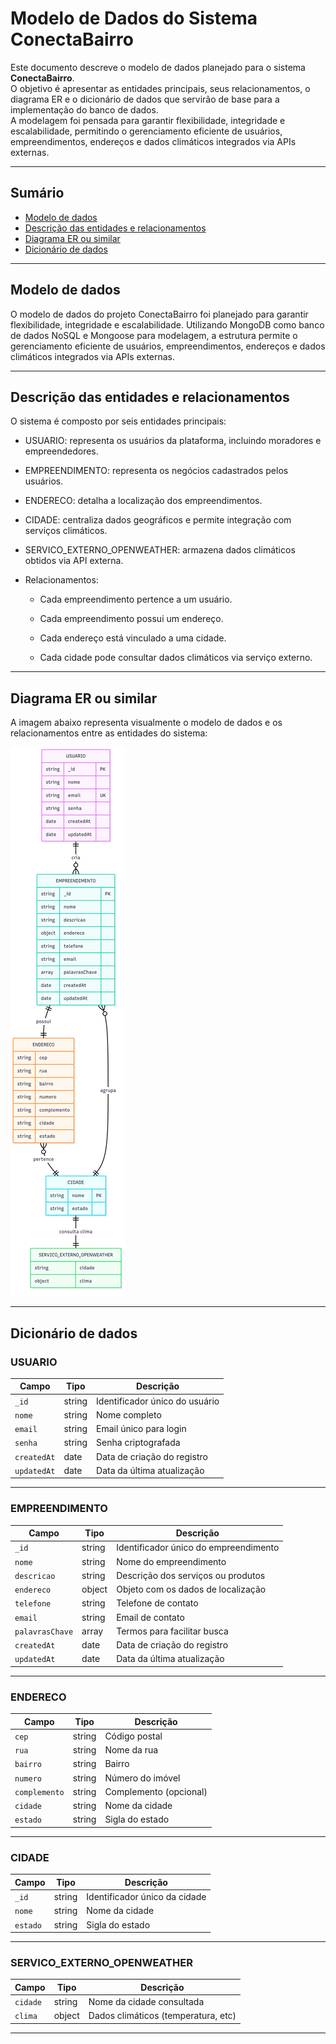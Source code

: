 # Modelo de Dados do Sistema ConectaBairro

Este documento descreve o modelo de dados planejado para o sistema **ConectaBairro**.  
O objetivo é apresentar as entidades principais, seus relacionamentos, o diagrama ER e o dicionário de dados que servirão de base para a implementação do banco de dados.  
A modelagem foi pensada para garantir flexibilidade, integridade e escalabilidade, permitindo o gerenciamento eficiente de usuários, empreendimentos, endereços e dados climáticos integrados via APIs externas.

---

## Sumário

- [Modelo de dados](#modelo-de-dados)
- [Descrição das entidades e relacionamentos](#descrição-das-entidades-e-relacionamentos)
- [Diagrama ER ou similar](#diagrama-er-ou-similar)
- [Dicionário de dados](#dicionário-de-dados)

---

## Modelo de dados

O modelo de dados do projeto ConectaBairro foi planejado para garantir flexibilidade, integridade e escalabilidade. Utilizando MongoDB como banco de dados NoSQL e Mongoose para modelagem, a estrutura permite o gerenciamento eficiente de usuários, empreendimentos, endereços e dados climáticos integrados via APIs externas.

---

## Descrição das entidades e relacionamentos

O sistema é composto por seis entidades principais:

- USUARIO: representa os usuários da plataforma, incluindo moradores e empreendedores.

- EMPREENDIMENTO: representa os negócios cadastrados pelos usuários.

- ENDERECO: detalha a localização dos empreendimentos.

- CIDADE: centraliza dados geográficos e permite integração com serviços climáticos.

- SERVICO_EXTERNO_OPENWEATHER: armazena dados climáticos obtidos via API externa.

- Relacionamentos:

  - Cada empreendimento pertence a um usuário.

  - Cada empreendimento possui um endereço.

  - Cada endereço está vinculado a uma cidade.

  - Cada cidade pode consultar dados climáticos via serviço externo.

---

## Diagrama ER ou similar

A imagem abaixo representa visualmente o modelo de dados e os relacionamentos entre as entidades do sistema:

<img alt="gráfico de modelo de dados" src="modelo-dados.png"/>

---

## Dicionário de dados

### USUARIO

| Campo      | Tipo   | Descrição                          |
|------------|--------|------------------------------------|
| `_id`      | string | Identificador único do usuário     |
| `nome`     | string | Nome completo                      |
| `email`    | string | Email único para login             |
| `senha`    | string | Senha criptografada                |
| `createdAt`| date   | Data de criação do registro        |
| `updatedAt`| date   | Data da última atualização         |

---

### EMPREENDIMENTO

| Campo           | Tipo    | Descrição                                      |
|-----------------|---------|-----------------------------------------------|
| `_id`           | string  | Identificador único do empreendimento          |
| `nome`          | string  | Nome do empreendimento                         |
| `descricao`     | string  | Descrição dos serviços ou produtos             |
| `endereco`      | object  | Objeto com os dados de localização             |
| `telefone`      | string  | Telefone de contato                            |
| `email`         | string  | Email de contato                               |
| `palavrasChave` | array   | Termos para facilitar busca                    |
| `createdAt`     | date    | Data de criação do registro                    |
| `updatedAt`     | date    | Data da última atualização                     |

---

### ENDERECO

| Campo         | Tipo   | Descrição                          |
|---------------|--------|------------------------------------|
| `cep`         | string | Código postal                      |
| `rua`         | string | Nome da rua                        |
| `bairro`      | string | Bairro                             |
| `numero`      | string | Número do imóvel                   |
| `complemento` | string | Complemento (opcional)             |
| `cidade`      | string | Nome da cidade                     |
| `estado`      | string | Sigla do estado                    |

---

### CIDADE

| Campo     | Tipo   | Descrição                          |
|-----------|--------|------------------------------------|
| `_id`     | string | Identificador único da cidade      |
| `nome`    | string | Nome da cidade                     |
| `estado`  | string | Sigla do estado                    |

---

### SERVICO_EXTERNO_OPENWEATHER

| Campo    | Tipo   | Descrição                                   |
|----------|--------|---------------------------------------------|
| `cidade` | string | Nome da cidade consultada                   |
| `clima`  | object | Dados climáticos (temperatura, etc)         |

---

